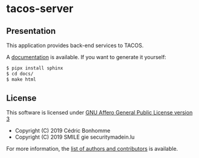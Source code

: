 # tacos-server

## Presentation

This application provides back-end services to TACOS.

A [documentation](https://tacos.cases.lu/documentation) is available.
If you want to generate it yourself:

```bash
$ pipx install sphinx
$ cd docs/
$ make html
```

## License

This software is licensed under
[GNU Affero General Public License version 3](https://www.gnu.org/licenses/agpl-3.0.html)


* Copyright (C) 2019 Cédric Bonhomme
* Copyright (C) 2019 SMILE gie securitymadein.lu

For more information, the [list of authors and contributors](AUTHORS.md) is
available.
